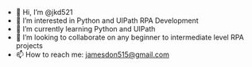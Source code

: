- 👋 Hi, I’m @jkd521
- 👀 I’m interested in Python and UIPath RPA Development
- 🌱 I’m currently learning Python and UIPath
- 💞️ I’m looking to collaborate on any beginner to intermediate level RPA projects
- 📫 How to reach me: jamesdon515@gmail.com 

<!---
jkd521/jkd521 is a ✨ special ✨ repository because its `README.md` (this file) appears on your GitHub profile.
You can click the Preview link to take a look at your changes.
--->
